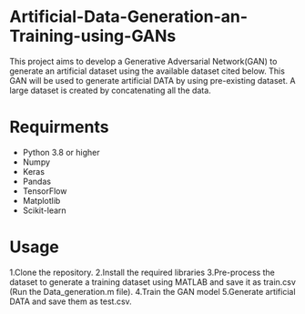 # Artificial-Data-Generation-an-Training-using-GANs
This project aims to develop a Generative Adversarial Network(GAN) to generate an artificial dataset using the available dataset cited below. This GAN will be used to generate artificial DATA by using pre-existing dataset. A large dataset is created by concatenating all the data.

# Requirments 
  * Python 3.8 or higher 
  * Numpy 
  * Keras 
  * Pandas 
  * TensorFlow
  * Matplotlib
  * Scikit-learn
  
# Usage 
   1.Clone the repository.
   2.Install the required libraries
   3.Pre-process the dataset to generate a training dataset using MATLAB and save it as train.csv
    (Run the Data_generation.m file).
    4.Train the GAN model
    5.Generate artificial DATA and save them as test.csv.
  




